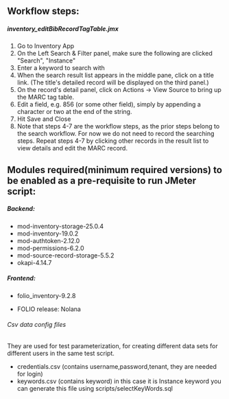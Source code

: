 ## Workflow steps:

##### inventory_editBibRecordTagTable.jmx
1. Go to Inventory App
2. On the Left Search & Filter panel, make sure the following are clicked "Search", "Instance"
3. Enter a keyword to search with
4. When the search result list appears in the middle pane, click on a title link. (The title's detailed record will be displayed on the third panel.)
5. On the record's detail panel, click on Actions -> View Source to bring up the MARC tag table.
6. Edit a field, e.g. 856 (or some other field), simply by appending a character or two at the end of the string. 
7. Hit Save and Close
8. Note that steps 4-7 are the workflow steps, as the prior steps belong to the search workflow. For now we do not need to record the searching steps. Repeat steps 4-7 by clicking other records in the result list to view details and edit the MARC record.
## Modules required(minimum required versions) to be enabled as a pre-requisite to run JMeter script:
##### Backend:
- mod-inventory-storage-25.0.4
- mod-inventory-19.0.2
- mod-authtoken-2.12.0
- mod-permissions-6.2.0
- mod-source-record-storage-5.5.2
- okapi-4.14.7
##### Frontend:
- folio_inventory-9.2.8

- FOLIO release: Nolana
###### Csv data config files
They are used for test parameterization, for creating different data sets for different users in the same test script.
- credentials.csv (contains username,password,tenant, they are needed for login)
- keywords.csv (contains keyword) in this case it is Instance keyword you can generate this file using scripts/selectKeyWords.sql